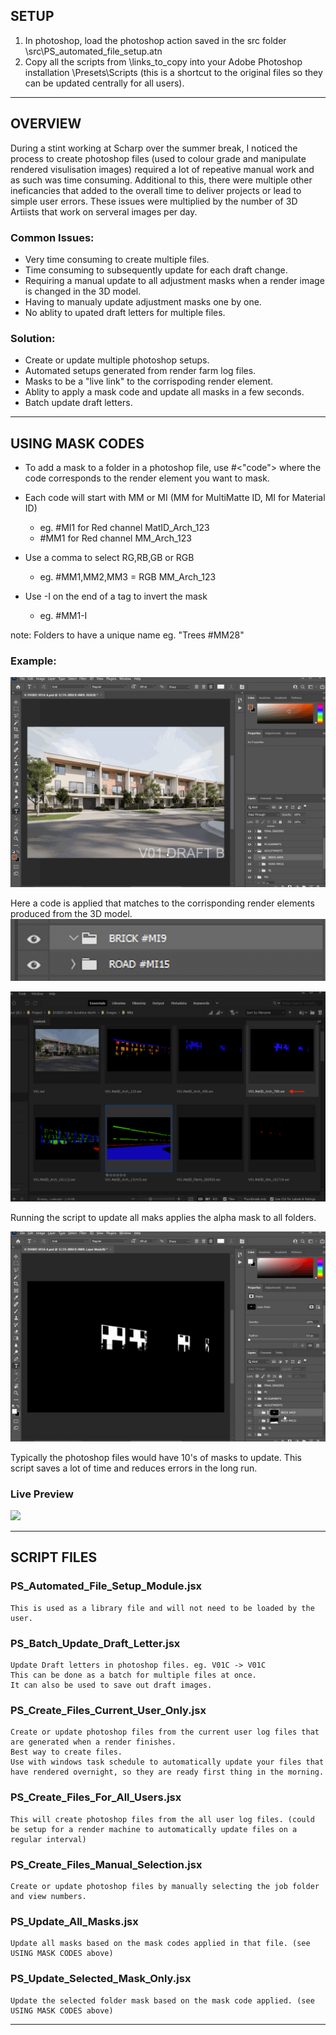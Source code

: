 ## SETUP
1) In photoshop, load the photoshop action saved in the src folder \src\PS_automated_file_setup.atn
2) Copy all the scripts from \links_to_copy into your Adobe Photoshop installation \Presets\Scripts (this is a shortcut to the original files so they can be updated centrally for all users).

---

## OVERVIEW

During a stint working at Scharp over the summer break, I noticed the process to create photoshop files (used to colour grade and manipulate rendered visulisation images) required a lot of repeative manual work and as such was time consuming. Additional to this, there were multiple other ineficancies that added to the overall time to deliver projects or lead to simple user errors. These issues were multiplied by the number of 3D Artiists that work on serveral images per day.

### Common Issues:
- Very time consuming to create multiple files.
- Time consuming to subsequently update for each draft change.
- Requiring a manual update to all adjustment masks when a render image is changed in the 3D model.
- Having to manualy update adjustment masks one by one.
- No ablity to upated draft letters for multiple files.

### Solution:
- Create or update multiple photoshop setups.
- Automated setups generated from render farm log files.
- Masks to be a "live link" to the corrispoding render element.
- Ablity to apply a mask code and update all masks in a few seconds.
- Batch update draft letters.


---

## 
## USING MASK CODES
- To add a mask to a folder in a photoshop file, use #<"code"> where the code corresponds to the render element you want to mask.

- Each code will start with MM or MI (MM for MultiMatte ID, MI for Material ID)
    - eg. #MI1 for Red channel MatID_Arch_123
    - #MM1 for Red channel MM_Arch_123

- Use a comma to select RG,RB,GB or RGB 
    - eg. #MM1,MM2,MM3 = RGB MM_Arch_123

- Use -I on the end of a tag to invert the mask
    - eg. #MM1-I

note: Folders to have a unique name eg. "Trees #MM28"
### Example:

![](images/jpg/PS_Update_All_Masks_Code.jpg)

Here a code is applied that matches to the corrisponding render elements produced from the 3D model.
![](images/jpg/Mask_Code_Example.png)

![](images/jpg/PS_Update_All_Masks_Render_Elements.jpg)

Running the script to update all maks applies the alpha mask to all folders. 

![](images/jpg/PS_Update_All_Masks_Brick_Alpha.jpg)

Typically the photoshop files would have 10's of masks to update. This script saves a lot of time and reduces errors in the long run.

### Live Preview
![](images/PS_Update_All_Masks_demo.gif)

---

## SCRIPT FILES
### PS_Automated_File_Setup_Module.jsx
    This is used as a library file and will not need to be loaded by the user.

### PS_Batch_Update_Draft_Letter.jsx
    Update Draft letters in photoshop files. eg. V01C -> V01C
    This can be done as a batch for multiple files at once.
    It can also be used to save out draft images.

### PS_Create_Files_Current_User_Only.jsx
    Create or update photoshop files from the current user log files that are generated when a render finishes.
    Best way to create files.
    Use with windows task schedule to automatically update your files that have rendered overnight, so they are ready first thing in the morning.

### PS_Create_Files_For_All_Users.jsx
    This will create photoshop files from the all user log files. (could be setup for a render machine to automatically update files on a regular interval)

### PS_Create_Files_Manual_Selection.jsx
    Create or update photoshop files by manually selecting the job folder and view numbers.

### PS_Update_All_Masks.jsx
    Update all masks based on the mask codes applied in that file. (see USING MASK CODES above)

### PS_Update_Selected_Mask_Only.jsx
    Update the selected folder mask based on the mask code applied. (see USING MASK CODES above)

---
